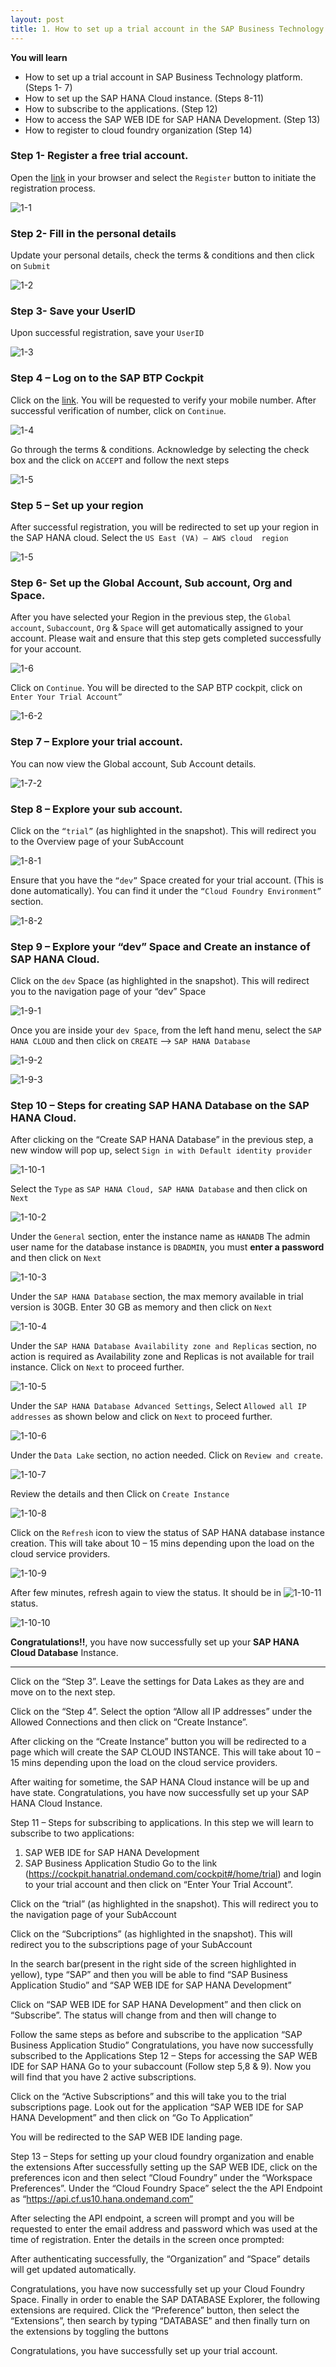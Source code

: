 ```yaml
---
layout: post
title: 1. How to set up a trial account in the SAP Business Technology Platform
---
```


**You will learn**

- How to set up a trial account in SAP Business Technology platform. (Steps 1- 7)
- How to set up the SAP HANA Cloud instance. (Steps 8-11)
- How to subscribe to the applications. (Step 12)
- How to access the SAP WEB IDE for SAP HANA Development. (Step 13)
- How to register to cloud foundry organization (Step 14)

### Step 1- Register a free trial account. 

Open the [link](https://account.hana.ondemand.com/#/home/welcome) in your browser and select the `Register` button to initiate the registration process.

![1-1](/images/1-1.jpg "Register")

### Step 2- Fill in the personal details
Update your personal details, check the terms & conditions and then click on `Submit`

![1-2](/images/1-2.jpg "Fill details")
 
### Step 3- Save your UserID
Upon successful registration, save your `UserID`

![1-3](/images/1-3.jpg "Save UserID")

### Step 4 – Log on to the SAP BTP Cockpit  
Click on the [link](https://cockpit.hanatrial.ondemand.com/cockpit#/home/trial). You will be requested to verify your mobile number. After successful verification of number, click on `Continue`.

![1-4](/images/1-4-1.jpg "Verify telephone number")

Go through the terms & conditions. Acknowledge by selecting the check box and the click on `ACCEPT` and follow the next steps

![1-5](/images/1-4-2.jpg "Verify telephone number")

### Step 5 – Set up your region

After successful registration, you will be redirected to set up your region in the SAP HANA cloud. Select the `US East (VA) – AWS cloud  region`

![1-5](/images/1-5.jpg "Select US EAST (VA)- AWS Cloud region")


### Step 6- Set up the Global Account, Sub account, Org and Space.

After you have selected your Region in the previous step, the `Global account`, `Subaccount`, `Org` & `Space` will get automatically assigned to your account.
Please wait and ensure that this step gets completed successfully for your account.

![1-6](/images/1-6.jpg "Account Set up")
 
Click on `Continue`. You will be directed to the SAP BTP cockpit, click on `Enter Your Trial Account”`

![1-6-2](/images/1-6-2.jpg "Go to your trial account")
 

### Step 7 – Explore your trial account.
You can now view the Global account, Sub Account details. 

![1-7-2](/images/1-7-2.jpg "Explore account")
 
 
### Step 8 – Explore your sub account.

Click on the `“trial”` (as highlighted in the snapshot). This will redirect you to the Overview page of your SubAccount 

![1-8-1](/images/1-8-1.jpg "Subaccount overview") 

Ensure that you have the `“dev”` Space created for your trial account. (This is done automatically). You can find it under the `“Cloud Foundry Environment”` section.
 
![1-8-2](/images/1-8-2.jpg "Dev Space")

### Step 9 – Explore your “dev” Space and Create an instance of SAP HANA Cloud.
Click on the `dev` Space (as highlighted in the snapshot). This will redirect you to the navigation page of your “dev” Space

![1-9-1](/images/1-9-1.jpg "Dev Space")

Once you are inside your `dev Space`, from the left hand menu, select the `SAP HANA CLOUD` and then click on `CREATE` --> `SAP HANA Database`
 
![1-9-2](/images/1-9-2.jpg "SAP HANA Cloud")

![1-9-3](/images/1-9-3.jpg "Create SAP HANA DATABASE")
 
### Step 10 – Steps for creating SAP HANA Database on the SAP HANA Cloud.
After clicking on the “Create SAP HANA Database” in the previous step, a new window will pop up, select `Sign in with Default identity provider`

![1-10-1](/images/1-10-1.jpg)
 
Select the `Type` as `SAP HANA Cloud, SAP HANA Database`  and then click on `Next`

![1-10-2](/images/1-10-2.jpg)

Under the `General` section, enter the instance name as `HANADB`
The admin user name for the database instance is `DBADMIN`, you must **enter a password** and then click on `Next`

![1-10-3](/images/1-10-3.jpg)

Under the `SAP HANA Database` section, the max memory available in trial version is 30GB. Enter 30 GB as memory and then click on `Next`

![1-10-4](/images/1-10-4.jpg)

Under the `SAP HANA Database Availability zone and Replicas` section, no action is required as Availability zone and Replicas is not available for trail instance. Click on `Next` to proceed further.

![1-10-5](/images/1-10-5.jpg)

Under the `SAP HANA Database Advanced Settings`, Select `Allowed all IP addresses` as shown below and click on `Next` to proceed further.

![1-10-6](/images/1-10-6.jpg)

Under the `Data Lake` section, no action needed. Click on `Review and create`.

![1-10-7](/images/1-10-7.jpg)
 
Review the details and then Click on `Create Instance`

![1-10-8](/images/1-10-8.jpg)

Click on the `Refresh` icon to view the status of SAP HANA database instance creation. This will take about 10 – 15 mins depending upon the load on the cloud service providers.

![1-10-9](/images/1-10-9.jpg)
 
After few minutes, refresh again to view the status. It should be in ![1-10-11](/images/1-10-11.jpg) status.

![1-10-10](/images/1-10-10.jpg)
 

**Congratulations!!**, you have now successfully set up your **SAP HANA Cloud Database** Instance.





 


 

 
 

 
 

 

 

***********************************************************************************
Click on the “Step 3”. Leave the settings for Data Lakes as they are and move on to the next step.
 
Click on the “Step 4”.  Select the option “Allow all IP addresses” under the Allowed Connections and then click on “Create Instance”. 
 

After clicking on the “Create Instance” button you will be redirected to a page which will create the SAP CLOUD INSTANCE. This will take about 10 – 15 mins depending upon the load on the cloud service providers.

 
After waiting for sometime, the SAP HANA Cloud instance will be up and have  state.
Congratulations, you have now successfully set up your SAP HANA Cloud Instance.
 

Step 11 – Steps for subscribing to applications.
In this step we will learn to subscribe to two applications:
1. SAP WEB IDE for SAP HANA Development
2. SAP Business Application Studio
Go to the link (https://cockpit.hanatrial.ondemand.com/cockpit#/home/trial) and login to your trial account and then click on “Enter Your Trial Account”.
 
Click on the “trial” (as highlighted in the snapshot). This will redirect you to the navigation page of your SubAccount 
 

Click on the “Subcriptions” (as highlighted in the snapshot). This will redirect you to the subscriptions  page of your SubAccount 
 
 
 
 
In the search bar(present in the right side of the screen highlighted in yellow), type “SAP” and then you will be able to find “SAP Business Application Studio” and “SAP WEB IDE for SAP HANA Development”

 
Click on “SAP WEB IDE for SAP HANA Development” and then click on “Subscribe”. The status will change from  and then will change to  
 
Follow the same steps as before and subscribe to the application “SAP Business Application Studio”
Congratulations, you have now successfully subscribed to the Applications
Step 12 – Steps for accessing the SAP WEB IDE for SAP HANA
Go to your subaccount (Follow step 5,8 & 9). Now you will find that you have 2 active subscriptions.
 

Click on the “Active Subscriptions” and this will take you to the trial subscriptions page. Look out for the application “SAP WEB IDE for SAP HANA Development” and then click on “Go To Application”
 
You will be redirected to the SAP WEB IDE landing page.
 
Step 13 – Steps for setting up your cloud foundry organization and enable the extensions
After successfully setting up the SAP WEB IDE, click on the preferences icon   and then select “Cloud Foundry” under the “Workspace Preferences”.
Under the “Cloud Foundry Space” select the the API Endpoint as “https://api.cf.us10.hana.ondemand.com”
 
After selecting the API endpoint, a screen will prompt and you will be requested to enter the email address and password which was used at the time of registration. Enter the details in the screen once prompted:
 
After authenticating successfully, the “Organization” and “Space” details will get updated automatically.
 
Congratulations, you have now successfully set up your Cloud Foundry Space.
Finally in order to enable the SAP DATABASE Explorer, the following extensions are required.
Click the “Preference” button, then select the “Extensions”, then search by typing “DATABASE” and then finally turn on the extensions by toggling the buttons

 
Congratulations, you have successfully set up your trial account.

